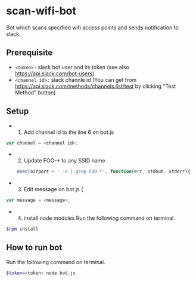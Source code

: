 # scan-wifi-bot
Bot which scans specified wifi access points and sends notification to slack.

## Prerequisite
- `<token>:` slack bot user and its token (see also https://api.slack.com/bot-users)
- `<channel id>:` slack channle id (You can get from https://api.slack.com/methods/channels.list/test by clicking "Test Method" button)

## Setup
- 1.  Add channel id to the line 6 on bot.js
```js
var channel = <channel id>;
```

- 2. Update FOO-* to any SSID name
```js
    exec(airport + ' -s | grep FOO-*', function(err, stdout, stderr){
```

- 3. Edit message on bot.js (
```js
var message = <message>;
```

- 4. install node modules
Run the following command on terminal.
```bash
$npm install
```

## How to run bot
Run the following command on terminal.
```bash
$token=<token> node bot.js
```
